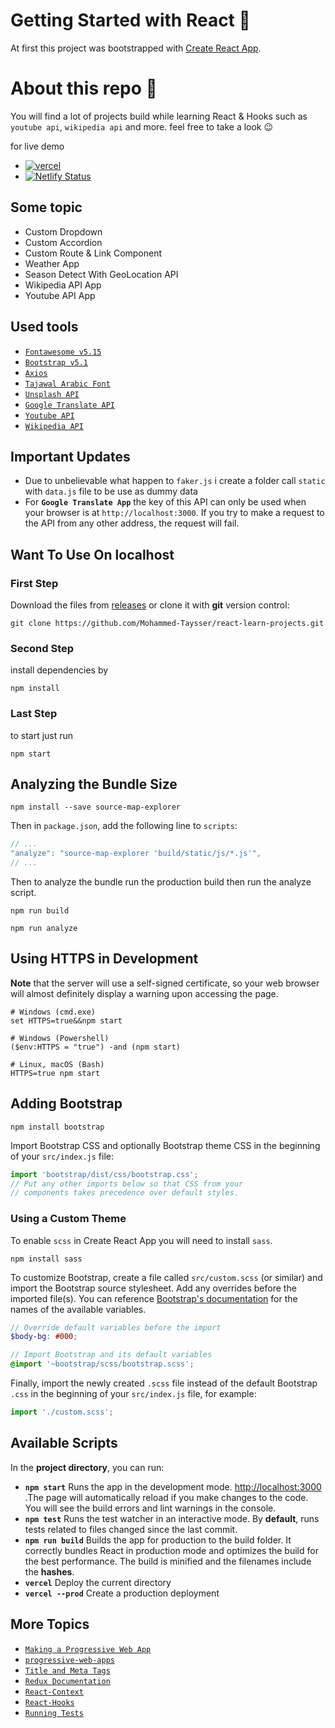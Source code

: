 # Getting Started with React 🌠

At first this project was bootstrapped with [Create React App](https://github.com/facebook/create-react-app).

# About this repo 📝

You will find a lot of projects build while learning React & Hooks such as `youtube api`, `wikipedia api` and more. feel free to take a look 😉

for live demo
- [![vercel](https://img.shields.io/badge/-vercel-05122A?style=plastic&logo=vercel)][vercel-live]
- [![Netlify Status](https://api.netlify.com/api/v1/badges/21e3e34a-6bf1-47f8-839e-de5099f9ce24/deploy-status)][netlify-live]

[vercel-live]: https://react-projects-udemy.vercel.app/
[netlify-live]: https://react-projects-udemy.netlify.app/

## Some topic

- Custom Dropdown
- Custom Accordion
- Custom Route & Link Component
- Weather App
- Season Detect With GeoLocation API
- Wikipedia API App
- Youtube API App

## Used tools

- [`Fontawesome v5.15`](https://fontawesome.com/)
- [`Bootstrap v5.1`](https://getbootstrap.com/)
- [`Axios`](https://axios-http.com/)
- [`Tajawal Arabic Font`](https://fonts.google.com/specimen/Tajawal)
- [`Unsplash API`](https://unsplash.com/documentation#search)
- [`Google Translate API`](https://cloud.google.com/translate/docs/reference/rest/v2/translate)
- [`Youtube API`](https://developers.google.com/youtube/v3/docs/search/list)
- [`Wikipedia API`](https://en.wikipedia.org/w/api.php)

## Important Updates

- Due to unbelievable what happen to `faker.js` i create a folder call `static` with `data.js` file to be use as dummy data
- For **`Google Translate App`** the key of this API can only be used when your browser is at `http://localhost:3000`. If you try to make a request to the API from any other address, the request will fail.

## Want To Use On localhost

### First Step

Download the files from [releases](https://github.com/Mohammed-Taysser/react-learn-projects/releases) or clone it with **git** version control:

```shell
git clone https://github.com/Mohammed-Taysser/react-learn-projects.git
```

### Second Step

install dependencies by

```shell
npm install
```

### Last Step 

to start just run

```shell
npm start
```

## Analyzing the Bundle Size

```shell
npm install --save source-map-explorer
```

Then in `package.json`, add the following line to `scripts`:

```js
// ...
"analyze": "source-map-explorer 'build/static/js/*.js'",
// ...
```

Then to analyze the bundle run the production build then run the analyze script.

```shell
npm run build

npm run analyze
```

## Using HTTPS in Development

**Note** that the server will use a self-signed certificate, so your web browser will almost definitely display a warning upon accessing the page.

```shell
# Windows (cmd.exe)
set HTTPS=true&&npm start

# Windows (Powershell)
($env:HTTPS = "true") -and (npm start)

# Linux, macOS (Bash)
HTTPS=true npm start
```

## Adding Bootstrap

```shell
npm install bootstrap
```

Import Bootstrap CSS and optionally Bootstrap theme CSS in the beginning of your `src/index.js` file:

```js
import 'bootstrap/dist/css/bootstrap.css';
// Put any other imports below so that CSS from your
// components takes precedence over default styles.
```

### Using a Custom Theme

To enable `scss` in Create React App you will need to install `sass`.

```shell
npm install sass
```

To customize Bootstrap, create a file called `src/custom.scss` (or similar) and import the Bootstrap source stylesheet. Add any overrides before the imported file(s). You can reference [Bootstrap's documentation](https://getbootstrap.com/docs/4.6/getting-started/theming/#variable-defaults) for the names of the available variables.

```scss
// Override default variables before the import
$body-bg: #000;

// Import Bootstrap and its default variables
@import '~bootstrap/scss/bootstrap.scss';
```

Finally, import the newly created `.scss` file instead of the default Bootstrap `.css` in the beginning of your `src/index.js` file, for example:

```js
import './custom.scss';
```

## Available Scripts

In the **project directory**, you can run:

- **`npm start`** Runs the app in the development mode. <http://localhost:3000> .The page will automatically reload if you make changes to the code. You will see the build errors and lint warnings in the console.
- **`npm test`** Runs the test watcher in an interactive mode. By **default**, runs tests related to files changed since the last commit.
- **`npm run build`** Builds the app for production to the build folder. It correctly bundles React in production mode and optimizes the build for the best performance. The build is minified and the filenames include the **hashes**.
- **`vercel`** Deploy the current directory
- **`vercel --prod`** Create a production deployment

## More Topics

- [`Making a Progressive Web App`](https://create-react-app.dev/docs/making-a-progressive-web-app/)
- [`progressive-web-apps`](https://web.dev/progressive-web-apps/)
- [`Title and Meta Tags`](https://create-react-app.dev/docs/title-and-meta-tags/)
- [`Redux Documentation`](https://redux.js.org/introduction/getting-started)
- [`React-Context`](https://reactjs.org/docs/context.html)
- [`React-Hooks`](https://duckduckgo.com/?q=react+hooks&t=ffab&atb=v281-1&ia=web)
- [`Running Tests`](https://create-react-app.dev/docs/running-tests)
